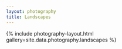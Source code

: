 ```yaml
---
layout: photography
title: Landscapes
---
```


{% include photography-layout.html gallery=site.data.photography.landscapes %}
